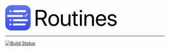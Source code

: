 <img src="/web-assets/images/web-logo-160.png" alt="Routines App Icon" height=80>

---

[![Build Status](https://travis-ci.com/donavoncade/Routines.svg?branch=master)](https://travis-ci.com/donavoncade/Routines)
